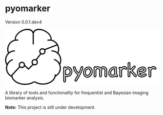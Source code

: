 # pyomarker

Version 0.0.1.dev4

![Pyomarker logo](https://github.com/ICR-Computational-Imaging/pyomarker/blob/main/docs/assets/logo.png?raw=true)

A library of tools and functionality for frequentist and Bayesian imaging biomarker analysis.

__Note:__ This project is still under development.
